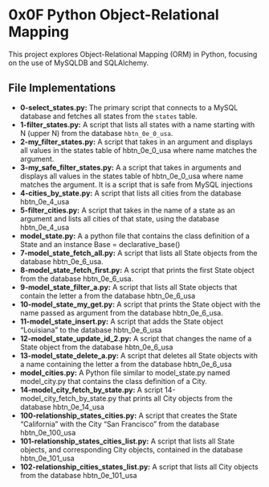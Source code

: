 # 0x0F Python Object-Relational Mapping

This project explores Object-Relational Mapping (ORM) in Python, focusing on the use of MySQLDB and SQLAlchemy.

## File Implementations

- **0-select_states.py:** The primary script that connects to a MySQL database and fetches all states from the `states` table.
- **1-filter_states.py:** A script that lists all states with a name starting 
with N (upper N) from the database `hbtn_0e_0_usa`.
- **2-my_filter_states.py:** A script that takes in an argument and displays all values in the states table of hbtn_0e_0_usa where name matches the argument.
- **3-my_safe_filter_states.py:** A a script that takes in arguments and displays all values in the states table of hbtn_0e_0_usa where name matches the argument. It is a script that is safe from MySQL injections
- **4-cities_by_state.py:** A script that lists all cities from the database hbtn_0e_4_usa
- **5-filter_cities.py:** A script that takes in the name of a state as an argument and lists all cities of that state, using the database hbtn_0e_4_usa
- **model_state.py:** A a python file that contains the class definition of a State and an instance Base = declarative_base()
- **7-model_state_fetch_all.py:** A script that lists all State objects from the database hbtn_0e_6_usa.
- **8-model_state_fetch_first.py:** A script that prints the first State object from the database hbtn_0e_6_usa.
- **9-model_state_filter_a.py:** A script that lists all State objects that contain the letter a from the database hbtn_0e_6_usa
- **10-model_state_my_get.py:** A script that prints the State object with the name passed as argument from the database hbtn_0e_6_usa.
- **11-model_state_insert.py:** A script that adds the State object “Louisiana” to the database hbtn_0e_6_usa
- **12-model_state_update_id_2.py:** A script that changes the name of a State object from the database hbtn_0e_6_usa
- **13-model_state_delete_a.py:** A script that deletes all State objects with a name containing the letter a from the database hbtn_0e_6_usa
- **model_cities.py:** A Python file similar to model_state.py named model_city.py that contains the class definition of a City.
- **14-model_city_fetch_by_state.py:** A  script 14-model_city_fetch_by_state.py that prints all City objects from the database hbtn_0e_14_usa
- **100-relationship_states_cities.py:** A script that creates the State “California” with the City “San Francisco” from the database hbtn_0e_100_usa
- **101-relationship_states_cities_list.py:** A script that lists all State objects, and corresponding City objects, contained in the database hbtn_0e_101_usa
- **102-relationship_cities_states_list.py:** A script that lists all City objects from the database hbtn_0e_101_usa
